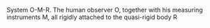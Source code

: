 System O-M-R. The human observer O, together with his measuring instruments M, all rigidly attached to the quasi-rigid body R